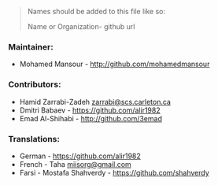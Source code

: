 > Names should be added to this file like so:
> 
> Name or Organization- github url

### Maintainer:

 * Mohamed Mansour - http://github.com/mohamedmansour

### Contributors:

 * Hamid Zarrabi-Zadeh <zarrabi@scs.carleton.ca>
 * Dmitri Babaev - https://github.com/alir1982
 * Emad Al-Shihabi - http://github.com/3emad

### Translations:

 * German - https://github.com/alir1982
 * French - Taha <miisorg@gmail.com>
 * Farsi - Mostafa Shahverdy - https://github.com/shahverdy
